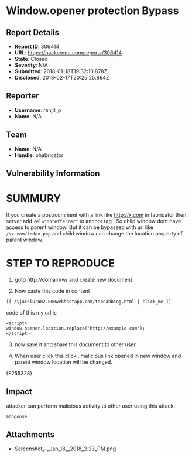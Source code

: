 # Window.opener protection  Bypass

## Report Details
- **Report ID**: 306414
- **URL**: https://hackerone.com/reports/306414
- **State**: Closed
- **Severity**: N/A
- **Submitted**: 2018-01-18T19:32:10.878Z
- **Disclosed**: 2018-02-17T20:25:25.864Z

## Reporter
- **Username**: ranjit_p
- **Name**: N/A

## Team
- **Name**: N/A
- **Handle**: phabricator

## Vulnerability Information
SUMMURY
========
If you create a post/comment with a link  like http://x.com in fabricator then server add ```rel="norefferrer"``` to anchor tag . So child window dont have access to parent window.
But it can be bypassed with url like ```/\x.com/index.php``` and child window can change the location property of parent window.

STEP TO REPRODUCE
========================
1. goto http://domain/w/  and create new document.

2. Now paste  this code in content
```
[[ /\jackluru02.000webhostapp.com/tabnabbing.html | click_me ]]
```

code of this my url is
 ```
<script>
window.opener.location.replace('http://example.com');
</script>
```

3. now save it and share this document to other user.

4. When user click this click , malicious link opened in new window and parent window location will be changed.

{F255328}

## Impact

attacker can perform malicious activity to other user using this attack.

```
mongoose
```

## Attachments
- Screenshot_-_Jan_18__2018_2.23_PM.png
